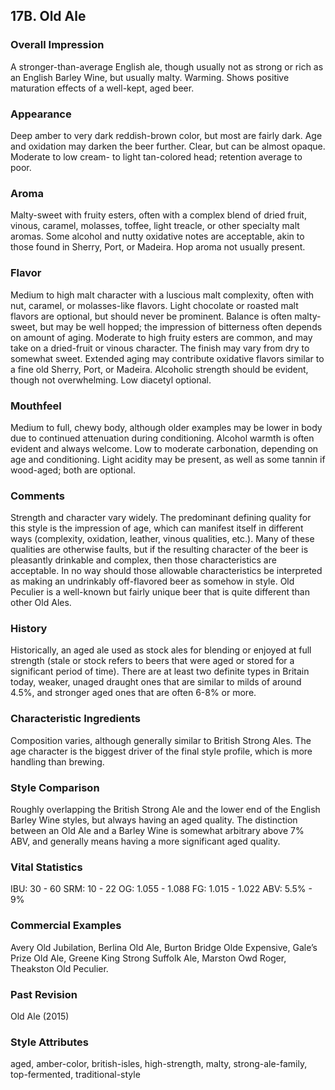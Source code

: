 ## 17B. Old Ale

### Overall Impression

A stronger-than-average English ale, though usually not as strong or rich as an English Barley Wine, but usually malty. Warming. Shows positive maturation effects of a well-kept, aged beer.

### Appearance

Deep amber to very dark reddish-brown color, but most are fairly dark. Age and oxidation may darken the beer further. Clear, but can be almost opaque. Moderate to low cream- to light tan-colored head; retention average to poor.

### Aroma

Malty-sweet with fruity esters, often with a complex blend of dried fruit, vinous, caramel, molasses, toffee, light treacle, or other specialty malt aromas. Some alcohol and nutty oxidative notes are acceptable, akin to those found in Sherry, Port, or Madeira. Hop aroma not usually present.

### Flavor

Medium to high malt character with a luscious malt complexity, often with nut, caramel, or molasses-like flavors. Light chocolate or roasted malt flavors are optional, but should never be prominent. Balance is often malty-sweet, but may be well hopped; the impression of bitterness often depends on amount of aging. Moderate to high fruity esters are common, and may take on a dried-fruit or vinous character. The finish may vary from dry to somewhat sweet. Extended aging may contribute oxidative flavors similar to a fine old Sherry, Port, or Madeira. Alcoholic strength should be evident, though not overwhelming. Low diacetyl optional.

### Mouthfeel

Medium to full, chewy body, although older examples may be lower in body due to continued attenuation during conditioning. Alcohol warmth is often evident and always welcome. Low to moderate carbonation, depending on age and conditioning. Light acidity may be present, as well as some tannin if wood-aged; both are optional.

### Comments

Strength and character vary widely. The predominant defining quality for this style is the impression of age, which can manifest itself in different ways (complexity, oxidation, leather, vinous qualities, etc.). Many of these qualities are otherwise faults, but if the resulting character of the beer is pleasantly drinkable and complex, then those characteristics are acceptable. In no way should those allowable characteristics be interpreted as making an undrinkably off-flavored beer as somehow in style. Old Peculier is a well-known but fairly unique beer that is quite different than other Old Ales.

### History

Historically, an aged ale used as stock ales for blending or enjoyed at full strength (stale or stock refers to beers that were aged or stored for a significant period of time). There are at least two definite types in Britain today, weaker, unaged draught ones that are similar to milds of around 4.5%, and stronger aged ones that are often 6-8% or more.

### Characteristic Ingredients

Composition varies, although generally similar to British Strong Ales. The age character is the biggest driver of the final style profile, which is more handling than brewing.

### Style Comparison

Roughly overlapping the British Strong Ale and the lower end of the English Barley Wine styles, but always having an aged quality. The distinction between an Old Ale and a Barley Wine is somewhat arbitrary above 7% ABV, and generally means having a more significant aged quality.

### Vital Statistics

IBU: 30 - 60
SRM: 10 - 22
OG: 1.055 - 1.088
FG: 1.015 - 1.022
ABV: 5.5% - 9%

### Commercial Examples

Avery Old Jubilation, Berlina Old Ale, Burton Bridge Olde Expensive, Gale’s Prize Old Ale, Greene King Strong Suffolk Ale, Marston Owd Roger, Theakston Old Peculier.

### Past Revision

Old Ale (2015)

### Style Attributes

aged, amber-color, british-isles, high-strength, malty, strong-ale-family, top-fermented, traditional-style